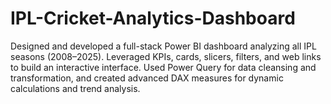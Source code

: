 # IPL-Cricket-Analytics-Dashboard
Designed and developed a full-stack Power BI dashboard analyzing all IPL seasons (2008–2025). Leveraged KPIs, cards, slicers, filters, and web links to build an interactive interface.  Used Power Query for data cleansing and transformation, and created advanced DAX measures for dynamic calculations and trend analysis.
